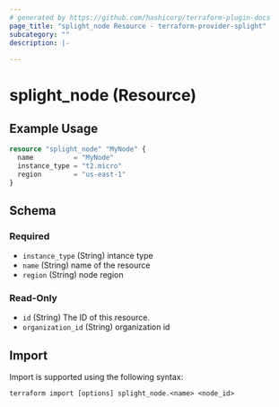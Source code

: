 ```yaml
---
# generated by https://github.com/hashicorp/terraform-plugin-docs
page_title: "splight_node Resource - terraform-provider-splight"
subcategory: ""
description: |-
  
---
```


# splight_node (Resource)



## Example Usage

```terraform
resource "splight_node" "MyNode" {
  name          = "MyNode"
  instance_type = "t2.micro"
  region        = "us-east-1"
}
```

<!-- schema generated by tfplugindocs -->
## Schema

### Required

- `instance_type` (String) intance type
- `name` (String) name of the resource
- `region` (String) node region

### Read-Only

- `id` (String) The ID of this resource.
- `organization_id` (String) organization id

## Import

Import is supported using the following syntax:

```shell
terraform import [options] splight_node.<name> <node_id>
```
